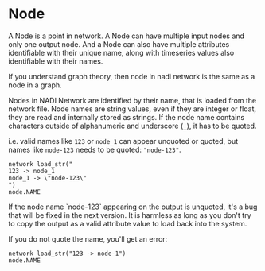 # Node

A Node is a point in network. A Node can have multiple input nodes and
only one output node. And a Node can also have multiple attributes
identifiable with their unique name, along with timeseries values also
identifiable with their names.

If you understand graph theory, then node in nadi network is the same
as a node in a graph.

Nodes in NADI Network are identified by their name, that is loaded from the network file. Node names are string values, even if they are integer or float, they are read and internally stored as strings. If the node name contains characters outside of alphanumeric and underscore (`_`), it has to be quoted.

i.e. valid names like `123` or `node_1` can appear unquoted or quoted, but names like `node-123` needs to be quoted: `"node-123"`.

```task run
network load_str("
123 -> node_1
node_1 -> \"node-123\"
")
node.NAME
```

<div class="warning">
If the node name `node-123` appearing on the output is unquoted, it's a bug that will be fixed in the next version. It is harmless as long as you don't try to copy the output as a valid attribute value to load back into the system.
</div>

If you do not quote the name, you'll get an error:
```task run
network load_str("123 -> node-1")
node.NAME
```
